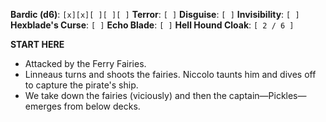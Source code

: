 **Bardic (d6)**: `[x][x][ ][ ][ ]`
**Terror**: `[ ]`
**Disguise**: `[ ]`
**Invisibility**: `[ ]`
**Hexblade's Curse**: `[ ]`
**Echo Blade**: `[ ]`
**Hell Hound Cloak**: `[ 2 / 6 ]`

**START HERE**

- Attacked by the Ferry Fairies.
- Linneaus turns and shoots the fairies. Niccolo taunts him and dives off to capture the pirate's ship.
- We take down the fairies (viciously) and then the captain—Pickles—emerges from below decks.